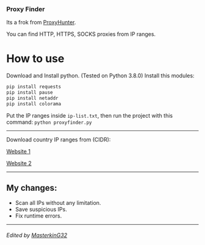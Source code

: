 ### Proxy Finder

Its a frok from [ProxyHunter](https://github.com/xajnx/proxyhunter/ "ProxyHunter").

You can find HTTP, HTTPS, SOCKS proxies from IP ranges.

# How to use
Download and Install python. (Tested on Python 3.8.0)
Install this modules:
```bash
pip install requests
pip install pause
pip install netaddr
pip install colorama
```
Put the IP ranges inside `ip-list.txt`, then run the project with this command:
`python proxyfinder.py`

------------
Download country IP ranges from (CIDR):

[Website 1](http://www.ipaddresslocation.org/ip_ranges/get_ranges.php "Website 1")

[Website 2](https://www.ip2location.com/free/visitor-blocker "Website 2")

------------

## My changes:
- Scan all IPs without any limitation.
- Save suspicious IPs.
- Fix runtime errors.
------------
###### Edited by [MasterkinG32](http://github.com/masterking32 "MasterkinG32")
